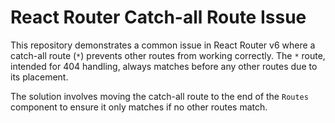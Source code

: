 # React Router Catch-all Route Issue

This repository demonstrates a common issue in React Router v6 where a catch-all route (`*`) prevents other routes from working correctly. The `*` route, intended for 404 handling, always matches before any other routes due to its placement.  

The solution involves moving the catch-all route to the end of the `Routes` component to ensure it only matches if no other routes match.